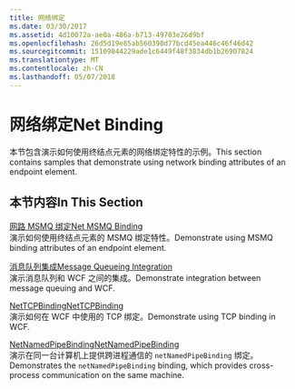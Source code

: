 ```yaml
---
title: 网络绑定
ms.date: 03/30/2017
ms.assetid: 4d10072a-ae0a-486a-b713-49703e26d9bf
ms.openlocfilehash: 26d5d19e85ab560390d77bcd45ea446c46f46d42
ms.sourcegitcommit: 15109844229ade1c6449f48f3834db1b26907824
ms.translationtype: MT
ms.contentlocale: zh-CN
ms.lasthandoff: 05/07/2018
---
```

# <a name="net-binding"></a><span data-ttu-id="99b24-102">网络绑定</span><span class="sxs-lookup"><span data-stu-id="99b24-102">Net Binding</span></span>
<span data-ttu-id="99b24-103">本节包含演示如何使用终结点元素的网络绑定特性的示例。</span><span class="sxs-lookup"><span data-stu-id="99b24-103">This section contains samples that demonstrate using network binding attributes of an endpoint element.</span></span>  
  
## <a name="in-this-section"></a><span data-ttu-id="99b24-104">本节内容</span><span class="sxs-lookup"><span data-stu-id="99b24-104">In This Section</span></span>  
 [<span data-ttu-id="99b24-105">网路 MSMQ 绑定</span><span class="sxs-lookup"><span data-stu-id="99b24-105">Net MSMQ Binding</span></span>](../../../../docs/framework/wcf/samples/net-msmq-binding.md)  
 <span data-ttu-id="99b24-106">演示如何使用终结点元素的 MSMQ 绑定特性。</span><span class="sxs-lookup"><span data-stu-id="99b24-106">Demonstrate using MSMQ binding attributes of an endpoint element.</span></span>  
  
 [<span data-ttu-id="99b24-107">消息队列集成</span><span class="sxs-lookup"><span data-stu-id="99b24-107">Message Queueing Integration</span></span>](../../../../docs/framework/wcf/samples/message-queueing-integration.md)  
 <span data-ttu-id="99b24-108">演示消息队列和 WCF 之间的集成。</span><span class="sxs-lookup"><span data-stu-id="99b24-108">Demonstrate integration between message queuing and WCF.</span></span>  
  
 [<span data-ttu-id="99b24-109">NetTCPBinding</span><span class="sxs-lookup"><span data-stu-id="99b24-109">NetTCPBinding</span></span>](../../../../docs/framework/wcf/samples/nettcpbinding.md)  
 <span data-ttu-id="99b24-110">演示如何在 WCF 中使用的 TCP 绑定。</span><span class="sxs-lookup"><span data-stu-id="99b24-110">Demonstrate using TCP binding in WCF.</span></span>  
  
 [<span data-ttu-id="99b24-111">NetNamedPipeBinding</span><span class="sxs-lookup"><span data-stu-id="99b24-111">NetNamedPipeBinding</span></span>](../../../../docs/framework/wcf/samples/netnamedpipebinding.md)  
 <span data-ttu-id="99b24-112">演示在同一台计算机上提供跨进程通信的 `netNamedPipeBinding` 绑定。</span><span class="sxs-lookup"><span data-stu-id="99b24-112">Demonstrates the `netNamedPipeBinding` binding, which provides cross-process communication on the same machine.</span></span>
